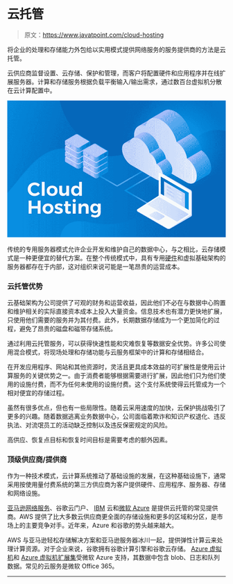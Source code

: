 # 云托管

> 原文：<https://www.javatpoint.com/cloud-hosting>

将企业的处理和存储能力外包给以实用模式提供网络服务的服务提供商的方法是云托管。

云供应商监督设置、云存储、保护和管理，而客户将配置硬件和应用程序并在线扩展服务器。计算和存储服务根据负载平衡输入/输出需求，通过数百台虚拟机分散在云计算配置中。

![Cloud Hosting](img/d2d329e47780880e4612f6f3820f2d4b.png)

传统的专用服务器模式允许企业开发和维护自己的数据中心，与之相比，云存储模式是一种更便宜的替代方案。在整个传统模式中，具有专用[硬件](https://www.javatpoint.com/hardware)和虚拟基础架构的服务器都存在于内部，这对组织来说可能是一笔昂贵的运营成本。

### 云托管优势

云基础架构为公司提供了可观的财务和运营收益，因此他们不必在与数据中心购置和维护相关的实际直接资本成本上投入大量资金。信息技术也有潜力更快地扩展，只使用他们需要的服务并为其付费。此外，长期数据存储成为一个更加简化的过程，避免了昂贵的磁盘和磁带存储系统。

通过利用云托管服务，可以获得快速性能和灾难恢复等数据安全优势。许多公司使用混合模式，将现场处理和存储功能与云服务框架中的计算和存储相结合。

在开发应用程序、网站和其他资源时，灵活且更具成本效益的可扩展性是使用云计算服务的关键优势之一。由于消费者能够根据需要进行扩展，因此他们只为他们使用的设施付费，而不为任何未使用的设施付费。这个支付系统使得云托管成为一个相对便宜的存储过程。

虽然有很多优点，但也有一些局限性。随着云采用速度的加快，云保护挑战吸引了更多的兴趣。随着数据逃离业务数据中心，公司面临着欺诈和知识产权退化、违反执法、对流氓员工的活动缺乏控制以及违反保密规定的风险。

高供应、恢复点目标和恢复时间目标是需要考虑的额外因素。

### 顶级供应商/提供商

作为一种技术模式，云计算系统推动了基础设施的发展，在这种基础设施下，通常采用按使用量付费系统的第三方供应商为客户提供硬件、应用程序、服务器、存储和网络设施。

[亚马逊网络服务](https://www.javatpoint.com/aws-tutorial)、谷歌云门户、 [IBM](https://www.javatpoint.com/ibm-full-form) 云和[微软 Azure](https://www.javatpoint.com/microsoft-azure) 是提供云托管的常见提供商。AWS 提供了比大多数云供应商更全面的存储设施和更多的区域和分区，是市场上的主要竞争对手。近年来，Azure 和谷歌的势头越来越大。

AWS 与亚马逊轻松存储解决方案和亚马逊服务器冰川一起，提供弹性计算云来处理计算资源。对于企业来说，谷歌拥有谷歌计算引擎和谷歌云存储。 [Azure 虚拟机](https://www.javatpoint.com/azure-virtual-machines)和 [Azure 虚拟机扩展集](https://www.javatpoint.com/azure-virtual-machine-scale-set-and-auto-scaling)受微软 Azure 支持，其数据中包含 blob、日志和队列数据。常见的云服务是微软 Office 365。

* * *